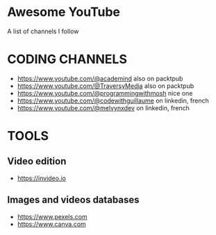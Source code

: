 # Awesome YouTube

A list of channels I follow

# CODING CHANNELS

- https://www.youtube.com/@academind also on packtpub
- https://www.youtube.com/@TraversyMedia also on packtpub
- https://www.youtube.com/@programmingwithmosh nice one
- https://www.youtube.com/@codewithguillaume on linkedin, french
- https://www.youtube.com/@melvynxdev on linkedin, french

# TOOLS

## Video edition

* https://invideo.io

## Images and videos databases

* https://www.pexels.com
* https://www.canva.com
